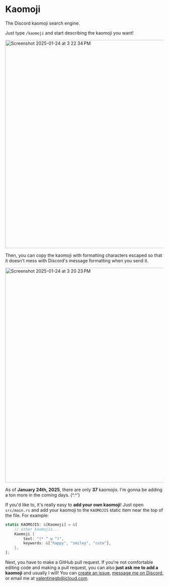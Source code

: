 # Kaomoji

The Discord kaomoji search engine.

Just type `/kaomoji` and start describing the kaomoji you want!

<img width="663" alt="Screenshot 2025-01-24 at 3 22 34 PM" src="https://github.com/user-attachments/assets/f0c48c3c-4593-4299-a08d-7630a2bd8da8" />

Then, you can copy the kaomoji with formatting characters escaped so that it
doesn't mess with Discord's message formatting when you send it.

<img width="684" alt="Screenshot 2025-01-24 at 3 20 23 PM" src="https://github.com/user-attachments/assets/6b9f5681-9aa0-477a-b52f-676329eff0d6" />

As of **January 24th, 2025**, there are only **37** kaomojis. I'm gonna be
adding a ton more in the coming days. (^.^')

If you'd like to, it's really easy to **add your own kaomoji**! Just open
`src/main.rs` and add your kaomoji to the `KAOMOJIS` static item near the top of
the file. For example:

```rs
static KAOMOJIS: &[Kaomoji] = &[
    // other kaomojis...
    Kaomoji {
        text: "(* ^ ω ^)",
        keywords: &["happy", "smiley", "cute"],
    },
];
```

Next, you have to make a GitHub pull request. If you're not comfortable editing
code and making a pull request, you can also **just ask me to add a kaomoji**
and usually I will! You can [create an issue], [message me on Discord], or
email me at <valentinegb@icloud.com>.

[create an issue]: https://github.com/valentinegb/kaomoji/issues/new
[message me on Discord]: https://discord.com/users/1016154932354744330
